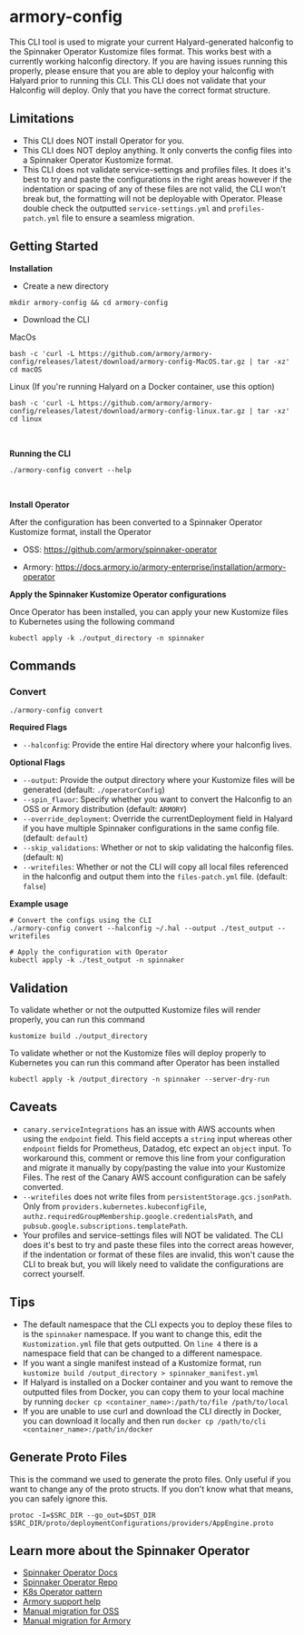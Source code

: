 # armory-config

This CLI tool is used to migrate your current Halyard-generated halconfig to the Spinnaker Operator Kustomize files format. This works best with a currently working halconfig directory. If you are having issues running this properly, please ensure that you are able to deploy your halconfig with Halyard prior to running this CLI. This CLI does not validate that your Halconfig will deploy. Only that you have the correct format structure.

## Limitations
- This CLI does NOT install Operator for you.
- This CLI does NOT deploy anything. It only converts the config files into a Spinnaker Operator Kustomize format.
- This CLI does not validate service-settings and profiles files. It does it's best to try and paste the configurations in the right areas however if the indentation or spacing of any of these files are not valid, the CLI won't break but, the formatting will not be deployable with Operator. Please double check the outputted `service-settings.yml` and `profiles-patch.yml` file to ensure a seamless migration.


## Getting Started
**Installation**

- Create a new directory
```
mkdir armory-config && cd armory-config
```

- Download the CLI


MacOs
```
bash -c 'curl -L https://github.com/armory/armory-config/releases/latest/download/armory-config-MacOS.tar.gz | tar -xz'
cd macOS
```



Linux (If you're running Halyard on a Docker container, use this option)
```
bash -c 'curl -L https://github.com/armory/armory-config/releases/latest/download/armory-config-linux.tar.gz | tar -xz'
cd linux
```
<br />

**Running the CLI**

```
./armory-config convert --help
```
<br />

**Install Operator**

After the configuration has been converted to a Spinnaker Operator Kustomize format, install the Operator

- OSS: https://github.com/armory/spinnaker-operator

- Armory: https://docs.armory.io/armory-enterprise/installation/armory-operator


**Apply the Spinnaker Kustomize Operator configurations**

Once Operator has been installed, you can apply your new Kustomize files to Kubernetes using the following command


```
kubectl apply -k ./output_directory -n spinnaker
```

## Commands

### Convert
```
./armory-config convert
```

**Required Flags**
- `--halconfig`: Provide the entire Hal directory where your halconfig lives.

**Optional Flags**
- `--output`: Provide the output directory where your Kustomize files will be generated (default: `./operatorConfig`)
- `--spin_flavor`: Specify whether you want to convert the Halconfig to an OSS or Armory distribution (default: `ARMORY`)
- `--override_deployment`: Override the currentDeployment field in Halyard if you have multiple Spinnaker configurations in the same config file. (default: `default`)
- `--skip_validations`: Whether or not to skip validating the halconfig files. (default: `N`)
- `--writefiles`: Whether or not the CLI will copy all local files referenced in the halconfig and output them into the `files-patch.yml` file. (default: `false`)

**Example usage**

```
# Convert the configs using the CLI
./armory-config convert --halconfig ~/.hal --output ./test_output --writefiles

# Apply the configuration with Operator
kubectl apply -k ./test_output -n spinnaker
```

## Validation

To validate whether or not the outputted Kustomize files will render properly, you can run this command

```
kustomize build ./output_directory
```

To validate whether or not the Kustomize files will deploy properly to Kubernetes you can run this command after Operator has been installed

```
kubectl apply -k /output_directory -n spinnaker --server-dry-run
```

## Caveats
- `canary.serviceIntegrations` has an issue with AWS accounts when using the `endpoint` field. This field accepts a `string` input whereas other `endpoint` fields for Prometheus, Datadog, etc expect an `object` input. To workaround this, comment or remove this line from your configuration and migrate it manually by copy/pasting the value into your Kustomize Files. The rest of the Canary AWS account configuration can be safely converted.
-  `--writefiles` does not write files from `persistentStorage.gcs.jsonPath`. Only from `providers.kubernetes.kubeconfigFile`, `authz.requiredGroupMembership.google.credentialsPath`, and `pubsub.google.subscriptions.templatePath`.
- Your profiles and service-settings files will NOT be validated. The CLI does it's best to try and paste these files into the correct areas however, if the indentation or format of these files are invalid, this won't cause the CLI to break but, you will likely need to validate the configurations are correct yourself.

## Tips

- The default namespace that the CLI expects you to deploy these files to is the `spinnaker` namespace. If you want to change this, edit the `Kustomization.yml` file that gets outputted. On `line 4` there is a namespace field that can be changed to a different namespace.
- If you want a single manifest instead of a Kustomize format, run `kustomize build /output_directory > spinnaker_manifest.yml` 
- If Halyard is installed on a Docker container and you want to remove the outputted files from Docker, you can copy them to your local machine by running `docker cp <container_name>:/path/to/file /path/to/local`
- If you are unable to use curl and download the CLI directly in Docker, you can download it locally and then run `docker cp /path/to/cli <container_name>:/path/in/docker`

## Generate Proto Files


This is the command we used to generate the proto files. Only useful if you want to change any of the proto structs. If you don't know what that means, you can safely ignore this.


```
protoc -I=$SRC_DIR --go_out=$DST_DIR $SRC_DIR/proto/deploymentConfigurations/providers/AppEngine.proto
```

## Learn more about the Spinnaker Operator
- [Spinnaker Operator Docs](https://docs.armory.io/armory-enterprise/installation/armory-operator)
- [Spinnaker Operator Repo](https://github.com/armory/spinnaker-operator)
- [K8s Operator pattern](https://kubernetes.io/docs/concepts/extend-kubernetes/operator/)
- [Armory support help](https://support.armory.io/support)
- [Manual migration for OSS](https://github.com/armory/spinnaker-operator/blob/master/doc/migrate.md)
- [Manual migration for Armory](https://docs.armory.io/armory-enterprise/installation/armory-operator/hal-op-migration/)
